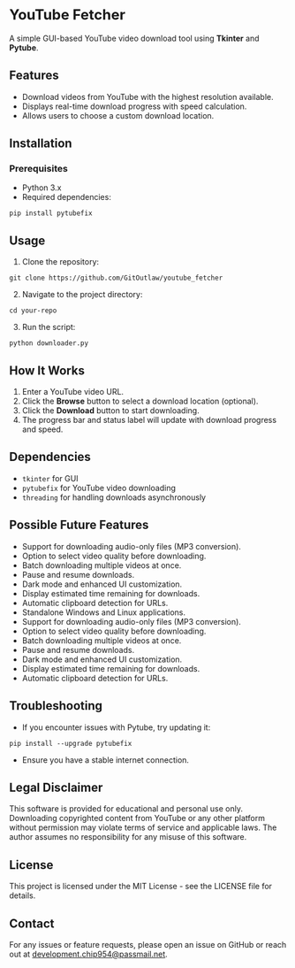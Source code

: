 # <span class="colour" style="color:var(--vscode-markdown-wysH1)"><span class="size" style="font-size:1.6rem">YouTube Fetcher</span></span>

A simple GUI-based YouTube video download tool using **Tkinter** and **Pytube**.
<br>
## Features

* Download videos from YouTube with the highest resolution available.
* Displays real-time download progress with speed calculation.
* Allows users to choose a custom download location.

## Installation

### Prerequisites

* Python 3.x
* Required dependencies:

```
pip install pytubefix
```

## Usage

1. Clone the repository:

```
git clone https://github.com/GitOutlaw/youtube_fetcher
```

2. Navigate to the project directory:

```
cd your-repo
```

3. Run the script:

```
python downloader.py
```

## How It Works

1. Enter a YouTube video URL.
2. Click the **Browse** button to select a download location (optional).
3. Click the **Download** button to start downloading.
4. The progress bar and status label will update with download progress and speed.

## Dependencies

* `tkinter` for GUI
* `pytubefix` for YouTube video downloading
* `threading` for handling downloads asynchronously

## Possible Future Features

* Support for downloading audio-only files (MP3 conversion).
* Option to select video quality before downloading.
* Batch downloading multiple videos at once.
* Pause and resume downloads.
* Dark mode and enhanced UI customization.
* Display estimated time remaining for downloads.
* Automatic clipboard detection for URLs.
* Standalone Windows and Linux applications.
* Support for downloading audio-only files (MP3 conversion).
* Option to select video quality before downloading.
* Batch downloading multiple videos at once.
* Pause and resume downloads.
* Dark mode and enhanced UI customization.
* Display estimated time remaining for downloads.
* Automatic clipboard detection for URLs.

## Troubleshooting

* If you encounter issues with Pytube, try updating it:

```
pip install --upgrade pytubefix
```

* Ensure you have a stable internet connection.

## Legal Disclaimer

This software is provided for educational and personal use only. Downloading copyrighted content from YouTube or any other platform without permission may violate terms of service and applicable laws. The author assumes no responsibility for any misuse of this software.
<br>
## License

This project is licensed under the MIT License - see the LICENSE file for details.
<br>
## Contact

For any issues or feature requests, please open an issue on GitHub or reach out at development.chip954@passmail.net.